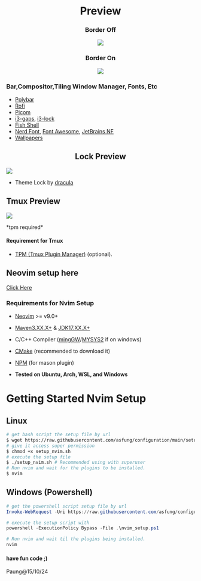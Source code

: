 <div align="center">
  <h1>Preview</h1>
</div>

<div align="center">
  <h3>Border Off</h3>
  <p><img src="https://github.com/asfung/configuration/blob/main/image/i3wm-no-border.png?raw=true" /></p>
</div>

<div align="center">
  <h3>Border On</h3>
  <p><img src="https://github.com/asfung/configuration/blob/main/image/i3wm-border.png?raw=true" /></p>
</div>


### Bar,Compositor,Tiling Window Manager, Fonts, Etc
- [Polybar](https://github.com/polybar/polybar)
- [Rofi](https://github.com/davatorium/rofi)
- [Picom](https://github.com/yshui/picom)
- [i3-gaps](https://i3wm.org/docs/userguide.html), [i3-lock](https://github.com/i3/i3lock)
- [Fish Shell](https://fishshell.com)
- [Nerd Font](https://nerdfonts.com), [Font Awesome](https://fontawesome.com/download), [JetBrains NF](https://www.nerdfonts.com/font-downloads)
- [Wallpapers](https://github.com/asfung/configuration/tree/main/i3wm/wallpapers)

<h2 align="center">Lock Preview</h2> 
<p><img src="https://github.com/asfung/configuration/blob/main/image/i3wm-lock.png?raw=true" /></p>

- Theme Lock by [dracula](https://draculatheme.com/i3lock-color)


## Tmux Preview
<p><img src="https://github.com/asfung/configuration/blob/main/image/image_1.png?raw=true" /></p>
*tpm required*

#### Requirement for Tmux 
- [TPM (Tmux Plugin Manager)](https://github.com/tmux-plugins/tpm) (optional).

## Neovim setup here 
[Click Here](https://github.com/asfung/configuration/tree/main/nvim)

### Requirements for Nvim Setup
- [Neovim](https://neovim.io/) >= v9.0+ 
- [Maven3.XX.X+](https://maven.apache.org) & [JDK17.XX.X+](https://www.oracle.com/id/java/technologies/downloads/)
- C/C++ Compiler ([mingGW](https://github.com/niXman/mingw-builds-binaries/releases)/[MYSYS2](https://www.msys2.org) if on windows)
- [CMake](https://cmake.org) (recommended to download it)
- [NPM](https://nodejs.org/en/download/package-manager) (for mason plugin)

- <b>Tested on Ubuntu, Arch, WSL, and Windows</b>


# Getting Started Nvim Setup 
## Linux
```bash
# get bash script the setup file by url
$ wget https://raw.githubusercontent.com/asfung/configuration/main/setup_nvim.sh
# give it access super permission 
$ chmod +x setup_nvim.sh
# execute the setup file
$ ./setup_nvim.sh # Recommended using with superuser
# Run nvim and wait for the plugins to be installed.
$ nvim 
```

## Windows (Powershell)
```ps1
# get the powershell script setup file by url
Invoke-WebRequest -Uri https://raw.githubusercontent.com/asfung/configuration/main/setup_nvim_windows.ps1 -OutFile setup_nvim_windows.ps1

# execute the setup script with
powershell -ExecutionPolicy Bypass -File .\nvim_setup.ps1

# Run nvim and wait til the plugins being installed.
nvim 
```
#### have fun code ;)


Paung@15/10/24








